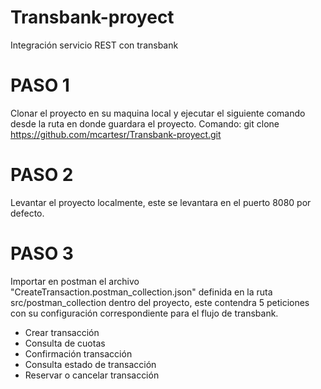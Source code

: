 # Transbank-proyect
Integración servicio REST con transbank

# PASO 1
Clonar el proyecto en su maquina local y ejecutar el siguiente comando desde la ruta en donde guardara el proyecto. 
Comando: git clone https://github.com/mcartesr/Transbank-proyect.git

# PASO 2
Levantar el proyecto localmente, este se levantara en el puerto 8080 por defecto.

# PASO 3
Importar en postman el archivo "CreateTransaction.postman_collection.json" definida en la ruta src/postman_collection dentro del proyecto, este contendra 5 peticiones con su configuración correspondiente para el flujo de transbank.

- Crear transacción
- Consulta de cuotas
- Confirmación transacción
- Consulta estado de transacción
- Reservar o cancelar transacción
